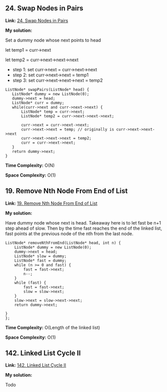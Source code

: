 ## 24. Swap Nodes in Pairs

**Link:** [24. Swap Nodes in Pairs](https://leetcode.cn/problems/swap-nodes-in-pairs/)

**My solution:** 

Set a dummy node whose next points to head

let temp1 = curr->next

let temp2 = curr->next->next->next

 - step 1: set curr->next = curr->next->next
 - step 2: set curr->next->next = temp1
 - step 3: set curr->next->next->next = temp2

 ```
ListNode* swapPairs(ListNode* head) {
    ListNode* dummy = new ListNode(0);
    dummy->next = head;
    ListNode* curr = dummy;
    while(curr->next and curr->next->next) {
        ListNode* temp = curr->next;
        ListNode* temp2 = curr->next->next->next;

        curr->next = curr->next->next;
        curr->next->next = temp; // originally is curr->next->next->next
        curr->next->next->next = temp2;
        curr = curr->next->next;
    }
    return dummy->next;
}
 ```

**Time Complexity:**  O(N)

**Space Complexity:**  O(1)


## 19. Remove Nth Node From End of List

**Link:** [19. Remove Nth Node From End of List](https://leetcode.cn/problems/remove-nth-node-from-end-of-list/)

**My solution:** 

Have dummy node whose next is head.
Takeaway here is to let fast be n+1 step ahead of slow. Then by the time fast reaches the end of the linked list, fast points at the previous node of the nth from the last node.

```
ListNode* removeNthFromEnd(ListNode* head, int n) {
    ListNode* dummy = new ListNode(0);
    dummy->next = head;
    ListNode* slow = dummy;
    ListNode* fast = dummy;
    while (n >= 0 and fast) {
        fast = fast->next;
        n--;
    }
    while (fast) {
        fast = fast->next;
        slow = slow->next;
    }
    slow->next = slow->next->next;
    return dummy->next;

}
};
```

**Time Complexity:**  O(Length of the linked list)

**Space Complexity:**  O(1)


## 142. Linked List Cycle II

**Link:** [142. Linked List Cycle II](https://leetcode.cn/problems/linked-list-cycle-ii/)

**My solution:** 

Todo
